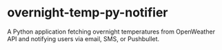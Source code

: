 # overnight-temp-py-notifier
A Python application fetching overnight temperatures from OpenWeather API and notifying users via email, SMS, or Pushbullet.
